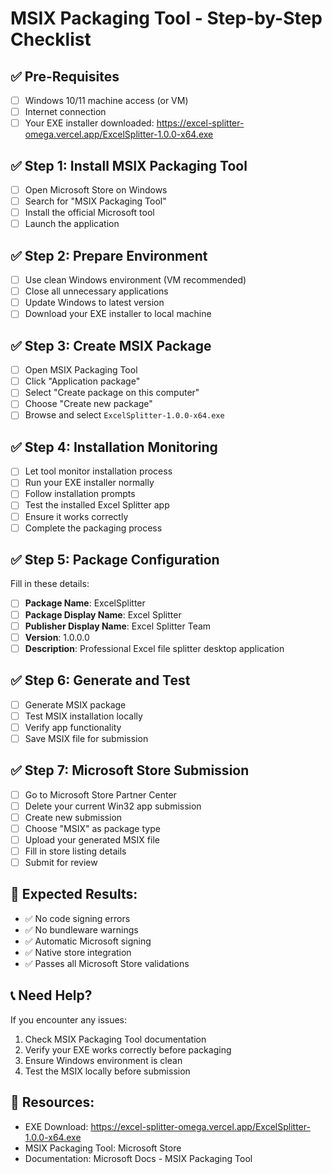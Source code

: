 # MSIX Packaging Tool - Step-by-Step Checklist

## ✅ **Pre-Requisites**

- [ ] Windows 10/11 machine access (or VM)
- [ ] Internet connection
- [ ] Your EXE installer downloaded: https://excel-splitter-omega.vercel.app/ExcelSplitter-1.0.0-x64.exe

## ✅ **Step 1: Install MSIX Packaging Tool**

- [ ] Open Microsoft Store on Windows
- [ ] Search for "MSIX Packaging Tool"
- [ ] Install the official Microsoft tool
- [ ] Launch the application

## ✅ **Step 2: Prepare Environment**

- [ ] Use clean Windows environment (VM recommended)
- [ ] Close all unnecessary applications
- [ ] Update Windows to latest version
- [ ] Download your EXE installer to local machine

## ✅ **Step 3: Create MSIX Package**

- [ ] Open MSIX Packaging Tool
- [ ] Click "Application package"
- [ ] Select "Create package on this computer"
- [ ] Choose "Create new package"
- [ ] Browse and select `ExcelSplitter-1.0.0-x64.exe`

## ✅ **Step 4: Installation Monitoring**

- [ ] Let tool monitor installation process
- [ ] Run your EXE installer normally
- [ ] Follow installation prompts
- [ ] Test the installed Excel Splitter app
- [ ] Ensure it works correctly
- [ ] Complete the packaging process

## ✅ **Step 5: Package Configuration**

Fill in these details:

- [ ] **Package Name**: ExcelSplitter
- [ ] **Package Display Name**: Excel Splitter
- [ ] **Publisher Display Name**: Excel Splitter Team
- [ ] **Version**: 1.0.0.0
- [ ] **Description**: Professional Excel file splitter desktop application

## ✅ **Step 6: Generate and Test**

- [ ] Generate MSIX package
- [ ] Test MSIX installation locally
- [ ] Verify app functionality
- [ ] Save MSIX file for submission

## ✅ **Step 7: Microsoft Store Submission**

- [ ] Go to Microsoft Store Partner Center
- [ ] Delete your current Win32 app submission
- [ ] Create new submission
- [ ] Choose "MSIX" as package type
- [ ] Upload your generated MSIX file
- [ ] Fill in store listing details
- [ ] Submit for review

## 🎯 **Expected Results:**

- ✅ No code signing errors
- ✅ No bundleware warnings
- ✅ Automatic Microsoft signing
- ✅ Native store integration
- ✅ Passes all Microsoft Store validations

## 📞 **Need Help?**

If you encounter any issues:

1. Check MSIX Packaging Tool documentation
2. Verify your EXE works correctly before packaging
3. Ensure Windows environment is clean
4. Test the MSIX locally before submission

## 🔗 **Resources:**

- EXE Download: https://excel-splitter-omega.vercel.app/ExcelSplitter-1.0.0-x64.exe
- MSIX Packaging Tool: Microsoft Store
- Documentation: Microsoft Docs - MSIX Packaging Tool
